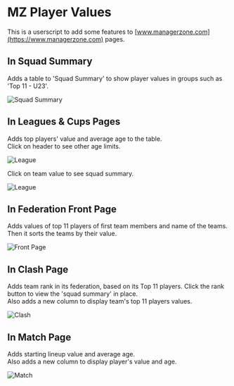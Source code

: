 # MZ Player Values
This is a userscript to add some features to [www.managerzone.com](https://www.managerzone.com) pages.  

## In Squad Summary

Adds a table to 'Squad Summary' to show player values in groups such as 'Top 11 - U23'.  

![Squad Summary](https://raw.githubusercontent.com/mz7z/mz-player-values/main/img/SquadSummary.png)


## In Leagues & Cups Pages

Adds top players' value and average age to the table.  
Click on header to see other age limits.

![League](https://raw.githubusercontent.com/mz7z/mz-player-values/main/img/LeaguePageToggle.gif)

Click on team value to see squad summary. 

![League](https://raw.githubusercontent.com/mz7z/mz-player-values/main/img/LeaguePage.png)

## In Federation Front Page

Adds values of top 11 players of first team members and name of the teams. Then it sorts the teams by their value.  

![Front Page](https://raw.githubusercontent.com/mz7z/mz-player-values/main/img/FrontPage.png)

## In Clash Page

Adds team rank in its federation, based on its Top 11 players. Click the rank button to view the 'squad summary' in place.   
Also adds a new column to display team's top 11 players values.  

![Clash](https://raw.githubusercontent.com/mz7z/mz-player-values/main/img/Clash.png)


## In Match Page

Adds starting lineup value and average age.  
Also adds a new column to display player's value and age.

![Match](https://raw.githubusercontent.com/mz7z/mz-player-values/main/img/MatchPage.png)
